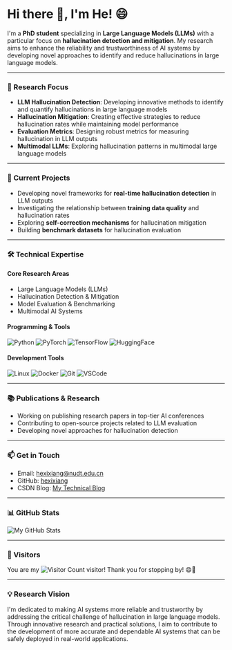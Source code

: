 # Hi there 👋, I'm He! 😄

I'm a **PhD student** specializing in **Large Language Models (LLMs)** with a particular focus on **hallucination detection and mitigation**. My research aims to enhance the reliability and trustworthiness of AI systems by developing novel approaches to identify and reduce hallucinations in large language models.

---

### 🔬 Research Focus
- **LLM Hallucination Detection**: Developing innovative methods to identify and quantify hallucinations in large language models
- **Hallucination Mitigation**: Creating effective strategies to reduce hallucination rates while maintaining model performance
- **Evaluation Metrics**: Designing robust metrics for measuring hallucination in LLM outputs
- **Multimodal LLMs**: Exploring hallucination patterns in multimodal large language models

---

### 🎯 Current Projects
- Developing novel frameworks for **real-time hallucination detection** in LLM outputs
- Investigating the relationship between **training data quality** and hallucination rates
- Exploring **self-correction mechanisms** for hallucination mitigation
- Building **benchmark datasets** for hallucination evaluation

---

### 🛠️ Technical Expertise
#### Core Research Areas
- Large Language Models (LLMs)
- Hallucination Detection & Mitigation
- Model Evaluation & Benchmarking
- Multimodal AI Systems

#### Programming & Tools
![Python](https://img.shields.io/badge/Python-3776AB?style=for-the-badge&logo=python&logoColor=white)
![PyTorch](https://img.shields.io/badge/PyTorch-EE4C2C?style=for-the-badge&logo=pytorch&logoColor=white)
![TensorFlow](https://img.shields.io/badge/TensorFlow-FF6F00?style=for-the-badge&logo=tensorflow&logoColor=white)
![HuggingFace](https://img.shields.io/badge/HuggingFace-FFD43B?style=for-the-badge&logo=huggingface&logoColor=black)

#### Development Tools
![Linux](https://img.shields.io/badge/Linux-FCC624?style=for-the-badge&logo=linux&logoColor=white)
![Docker](https://img.shields.io/badge/Docker-2496ED?style=for-the-badge&logo=docker&logoColor=white)
![Git](https://img.shields.io/badge/Git-F05032?style=for-the-badge&logo=git&logoColor=white)
![VSCode](https://img.shields.io/badge/VS_Code-007ACC?style=for-the-badge&logo=visual-studio-code&logoColor=white)

---

### 📚 Publications & Research
- Working on publishing research papers in top-tier AI conferences
- Contributing to open-source projects related to LLM evaluation
- Developing novel approaches for hallucination detection

---

### 📫 Get in Touch
- Email: [hexixiang@nudt.edu.cn](mailto:hexixiang@nudt.edu.cn)
- GitHub: [hexixiang](https://github.com/hexixiang)
- CSDN Blog: [My Technical Blog](https://blog.csdn.net/weixin_45507599?type=blog)

---

### 📊 GitHub Stats
![My GitHub Stats](https://github-readme-stats.vercel.app/api?username=hexixiang&show_icons=true&theme=transparent)

---

### 👥 Visitors
You are my ![Visitor Count](https://profile-counter.glitch.me/hexixiang/count.svg) visitor! Thank you for stopping by! 😄💖

---

### 💡 Research Vision
I'm dedicated to making AI systems more reliable and trustworthy by addressing the critical challenge of hallucination in large language models. Through innovative research and practical solutions, I aim to contribute to the development of more accurate and dependable AI systems that can be safely deployed in real-world applications.
